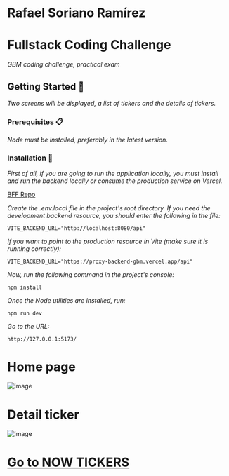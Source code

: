# Rafael Soriano Ramírez

# Fullstack Coding Challenge

_GBM coding challenge, practical exam_

## Getting Started 🚀

_Two screens will be displayed, a list of tickers and the details of tickers._

### Prerequisites 📋

_Node must be installed, preferably in the latest version._

### Installation 🔧

_First of all, if you are going to run the application locally, you must install and run the backend locally or consume the production service on Vercel._

[BFF Repo](https://github.com/devsoriano/proxy-backend-gbm)

_Create the .env.local file in the project's root directory. If you need the development backend resource, you should enter the following in the file:_

```
VITE_BACKEND_URL="http://localhost:8080/api"
```

_If you want to point to the production resource in Vite (make sure it is running correctly):_

```
VITE_BACKEND_URL="https://proxy-backend-gbm.vercel.app/api"
```

_Now, run the following command in the project's console:_

```
npm install
```

_Once the Node utilities are installed, run:_

```
npm run dev
```

_Go to the URL:_

```
http://127.0.0.1:5173/
```

# Home page

![image](https://github.com/devsoriano/payments-conekta/assets/22625671/9049204f-81d8-433e-b6a1-2aed8dc5b1b8)

# Detail ticker

![image](https://github.com/devsoriano/payments-conekta/assets/22625671/15e1c6fc-f168-4ab6-b1eb-35eaaa61d642)

# [Go to NOW TICKERS](https://tickers-now.vercel.app/)
